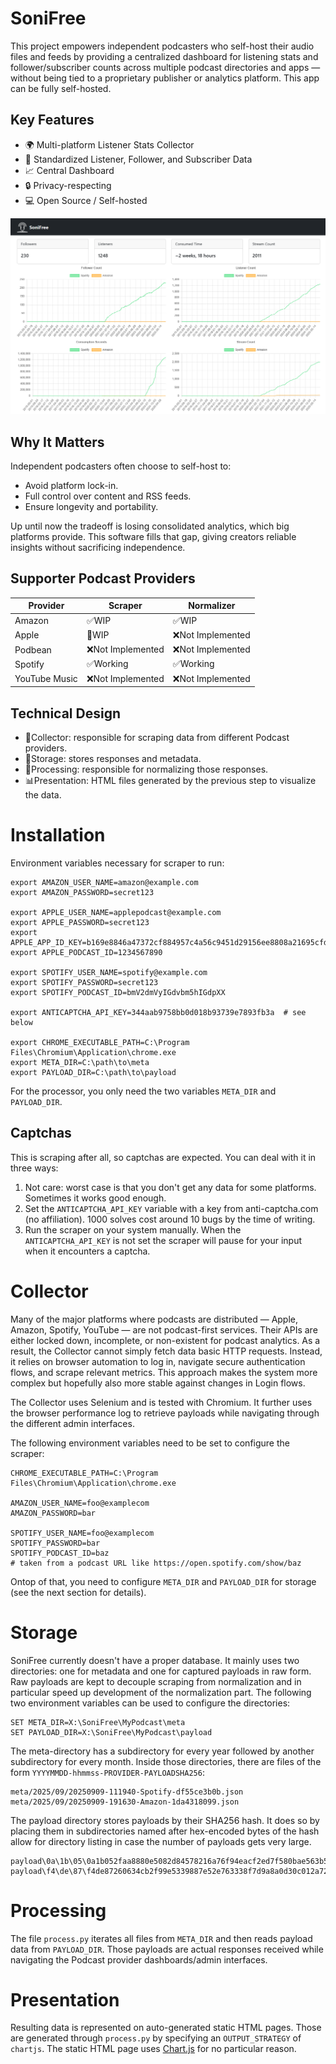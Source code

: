 # SoniFree

This project empowers independent podcasters who self-host their audio files and feeds by providing a centralized
dashboard for listening stats and follower/subscriber counts across multiple podcast directories and apps — without
being tied to a proprietary publisher or analytics platform. This app can be fully self-hosted.

## Key Features

* 🌍 Multi-platform Listener Stats Collector
* 👥 Standardized Listener, Follower, and Subscriber Data
* 📈 Central Dashboard
* 🔒 Privacy-respecting
* 💻 Open Source / Self-hosted

![Screenshot of SoniFree Dashboard, showing graphs going upwards](/resources/screenshot1.png?raw=true "SoniFree Dashboard")

## Why It Matters

Independent podcasters often choose to self-host to:

* Avoid platform lock-in.
* Full control over content and RSS feeds.
* Ensure longevity and portability.

Up until now the tradeoff is losing consolidated analytics, which big platforms provide. This software fills that gap,
giving creators reliable insights without sacrificing independence.

## Supporter Podcast Providers

| Provider      | Scraper          | Normalizer       |
|---------------|------------------|------------------|
| Amazon        | ✅WIP             | ✅WIP             |
| Apple         | 🚧WIP            | ❌Not Implemented |
| Podbean       | ❌Not Implemented | ❌Not Implemented |
| Spotify       | ✅Working         | ✅Working         |
| YouTube Music | ❌Not Implemented | ❌Not Implemented |

## Technical Design

* 🤖Collector: responsible for scraping data from different Podcast providers.
* 💾Storage: stores responses and metadata.
* 🔄Processing: responsible for normalizing those responses.
* 📊Presentation: HTML files generated by the previous step to visualize the data.

# Installation

Environment variables necessary for scraper to run:

```
export AMAZON_USER_NAME=amazon@example.com
export AMAZON_PASSWORD=secret123

export APPLE_USER_NAME=applepodcast@example.com
export APPLE_PASSWORD=secret123
export APPLE_APP_ID_KEY=b169e8846a47372cf884957c4a56c9451d29156ee8808a21695cfd530be8d518
export APPLE_PODCAST_ID=1234567890

export SPOTIFY_USER_NAME=spotify@example.com
export SPOTIFY_PASSWORD=secret123
export SPOTIFY_PODCAST_ID=bmV2dmVyIGdvbm5hIGdpXX

export ANTICAPTCHA_API_KEY=344aab9758bb0d018b93739e7893fb3a  # see below

export CHROME_EXECUTABLE_PATH=C:\Program Files\Chromium\Application\chrome.exe
export META_DIR=C:\path\to\meta
export PAYLOAD_DIR=C:\path\to\payload
```

For the processor, you only need the two variables `META_DIR` and `PAYLOAD_DIR`.

## Captchas

This is scraping after all, so captchas are expected. You can deal with it in three ways:

1. Not care: worst case is that you don't get any data for some platforms. Sometimes it works good enough.
2. Set the `ANTICAPTCHA_API_KEY` variable with a key from anti-captcha.com (no affiliation). 1000 solves cost around
   10 bugs by the time of writing.
3. Run the scraper on your system manually. When the `ANTICAPTCHA_API_KEY` is not set the scraper will pause for your
   input when it encounters a captcha.

# Collector

Many of the major platforms where podcasts are distributed — Apple, Amazon, Spotify, YouTube — are not podcast-first
services. Their APIs are either locked down, incomplete, or non-existent for podcast analytics. As a result, the
Collector cannot simply fetch data basic HTTP requests. Instead, it relies on browser automation to log in, navigate
secure authentication flows, and scrape relevant metrics. This approach makes the system more complex but hopefully also
more stable against changes in Login flows.

The Collector uses Selenium and is tested with Chromium. It further uses the browser performance log to retrieve
payloads while navigating through the different admin interfaces.

The following environment variables need to be set to configure the scraper:

```
CHROME_EXECUTABLE_PATH=C:\Program Files\Chromium\Application\chrome.exe

AMAZON_USER_NAME=foo@examplecom
AMAZON_PASSWORD=bar

SPOTIFY_USER_NAME=foo@examplecom
SPOTIFY_PASSWORD=bar
SPOTIFY_PODCAST_ID=baz
# taken from a podcast URL like https://open.spotify.com/show/baz
```

Ontop of that, you need to configure `META_DIR` and `PAYLOAD_DIR` for storage (see the next section for details).

# Storage

SoniFree currently doesn't have a proper database. It mainly uses two directories: one for metadata and one for captured
payloads in raw form. Raw payloads are kept to decouple scraping from normalization and in particular speed up
development of the normalization part. The following two environment variables can be used to configure the directories:

```
SET META_DIR=X:\SoniFree\MyPodcast\meta
SET PAYLOAD_DIR=X:\SoniFree\MyPodcast\payload
```

The meta-directory has a subdirectory for every year followed by another subdirectory for every month. Inside those
directories, there are files of the form `YYYYMMDD-hhmmss-PROVIDER-PAYLOADSHA256`:

```
meta/2025/09/20250909-111940-Spotify-df55ce3b0b.json
meta/2025/09/20250909-191630-Amazon-1da4318099.json
```

The payload directory stores payloads by their SHA256 hash. It does so by placing them in subdirectories named after
hex-encoded bytes of the hash allow for directory listing in case the number of payloads gets very large.

```
payload\0a\1b\05\0a1b052faa8880e5082d84578216a76f94eacf2ed7f580bae563b51227614ed1
payload\f4\de\87\f4de87260634cb2f99e5339887e52e763338f7d9a8a0d30c012a722a54a0e05b
```

# Processing

The file `process.py` iterates all files from `META_DIR` and then reads payload data from `PAYLOAD_DIR`. Those payloads
are actual responses received while navigating the Podcast provider dashboards/admin interfaces.

# Presentation

Resulting data is represented on auto-generated static HTML pages. Those are generated through `process.py` by
specifying an `OUTPUT_STRATEGY` of `chartjs`. The static HTML page uses [Chart.js](https://www.chartjs.org/) for no
particular reason.
